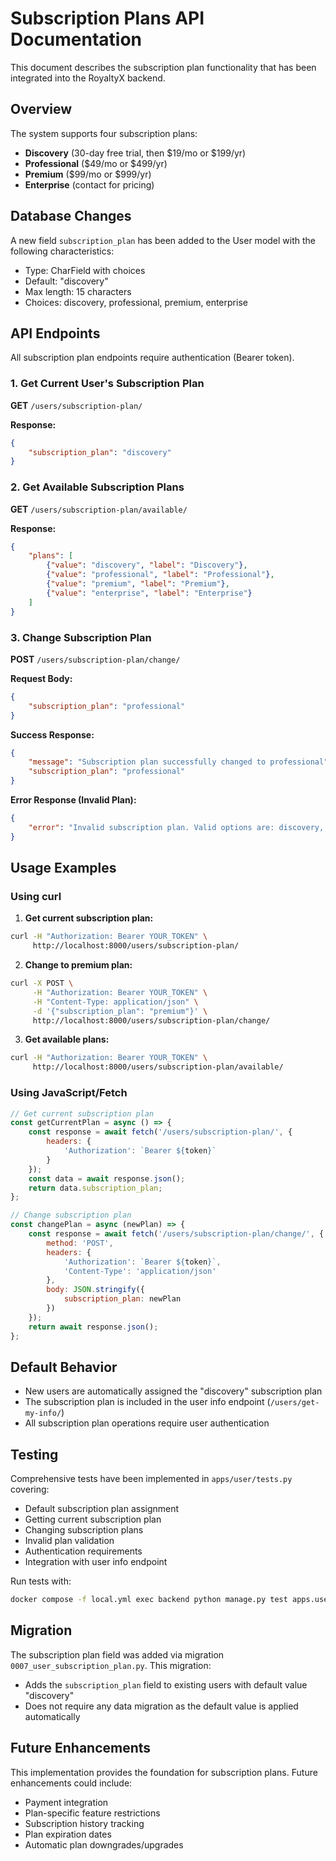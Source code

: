 # Subscription Plans API Documentation

This document describes the subscription plan functionality that has been integrated into the RoyaltyX backend.

## Overview

The system supports four subscription plans:
- **Discovery** (30-day free trial, then $19/mo or $199/yr)
- **Professional** ($49/mo or $499/yr)
- **Premium** ($99/mo or $999/yr)
- **Enterprise** (contact for pricing)

## Database Changes

A new field `subscription_plan` has been added to the User model with the following characteristics:
- Type: CharField with choices
- Default: "discovery"
- Max length: 15 characters
- Choices: discovery, professional, premium, enterprise

## API Endpoints

All subscription plan endpoints require authentication (Bearer token).

### 1. Get Current User's Subscription Plan

**GET** `/users/subscription-plan/`

**Response:**
```json
{
    "subscription_plan": "discovery"
}
```

### 2. Get Available Subscription Plans

**GET** `/users/subscription-plan/available/`

**Response:**
```json
{
    "plans": [
        {"value": "discovery", "label": "Discovery"},
        {"value": "professional", "label": "Professional"},
        {"value": "premium", "label": "Premium"},
        {"value": "enterprise", "label": "Enterprise"}
    ]
}
```

### 3. Change Subscription Plan

**POST** `/users/subscription-plan/change/`

**Request Body:**
```json
{
    "subscription_plan": "professional"
}
```

**Success Response:**
```json
{
    "message": "Subscription plan successfully changed to professional",
    "subscription_plan": "professional"
}
```

**Error Response (Invalid Plan):**
```json
{
    "error": "Invalid subscription plan. Valid options are: discovery, professional, premium, enterprise"
}
```

## Usage Examples

### Using curl

1. **Get current subscription plan:**
```bash
curl -H "Authorization: Bearer YOUR_TOKEN" \
     http://localhost:8000/users/subscription-plan/
```

2. **Change to premium plan:**
```bash
curl -X POST \
     -H "Authorization: Bearer YOUR_TOKEN" \
     -H "Content-Type: application/json" \
     -d '{"subscription_plan": "premium"}' \
     http://localhost:8000/users/subscription-plan/change/
```

3. **Get available plans:**
```bash
curl -H "Authorization: Bearer YOUR_TOKEN" \
     http://localhost:8000/users/subscription-plan/available/
```

### Using JavaScript/Fetch

```javascript
// Get current subscription plan
const getCurrentPlan = async () => {
    const response = await fetch('/users/subscription-plan/', {
        headers: {
            'Authorization': `Bearer ${token}`
        }
    });
    const data = await response.json();
    return data.subscription_plan;
};

// Change subscription plan
const changePlan = async (newPlan) => {
    const response = await fetch('/users/subscription-plan/change/', {
        method: 'POST',
        headers: {
            'Authorization': `Bearer ${token}`,
            'Content-Type': 'application/json'
        },
        body: JSON.stringify({
            subscription_plan: newPlan
        })
    });
    return await response.json();
};
```

## Default Behavior

- New users are automatically assigned the "discovery" subscription plan
- The subscription plan is included in the user info endpoint (`/users/get-my-info/`)
- All subscription plan operations require user authentication

## Testing

Comprehensive tests have been implemented in `apps/user/tests.py` covering:
- Default subscription plan assignment
- Getting current subscription plan
- Changing subscription plans
- Invalid plan validation
- Authentication requirements
- Integration with user info endpoint

Run tests with:
```bash
docker compose -f local.yml exec backend python manage.py test apps.user.tests.SubscriptionPlanTests
```

## Migration

The subscription plan field was added via migration `0007_user_subscription_plan.py`. This migration:
- Adds the `subscription_plan` field to existing users with default value "discovery"
- Does not require any data migration as the default value is applied automatically

## Future Enhancements

This implementation provides the foundation for subscription plans. Future enhancements could include:
- Payment integration
- Plan-specific feature restrictions
- Subscription history tracking
- Plan expiration dates
- Automatic plan downgrades/upgrades
